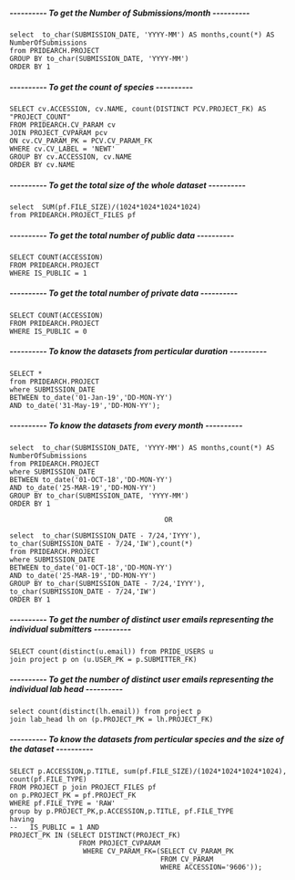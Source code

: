 ##### ---------- To get the Number of Submissions/month ----------

    select  to_char(SUBMISSION_DATE, 'YYYY-MM') AS months,count(*) AS NumberOfSubmissions
    from PRIDEARCH.PROJECT
    GROUP BY to_char(SUBMISSION_DATE, 'YYYY-MM')
    ORDER BY 1
   
##### ---------- To get the count of species ----------  

    SELECT cv.ACCESSION, cv.NAME, count(DISTINCT PCV.PROJECT_FK) AS "PROJECT_COUNT"
    FROM PRIDEARCH.CV_PARAM cv 
    JOIN PROJECT_CVPARAM pcv
    ON cv.CV_PARAM_PK = PCV.CV_PARAM_FK
    WHERE cv.CV_LABEL = 'NEWT' 
    GROUP BY cv.ACCESSION, cv.NAME
    ORDER BY cv.NAME
    
##### ---------- To get the total size of the whole dataset ----------

    select  SUM(pf.FILE_SIZE)/(1024*1024*1024*1024)
    from PRIDEARCH.PROJECT_FILES pf

##### ---------- To get the total number of public data ---------- 

    SELECT COUNT(ACCESSION)
    FROM PRIDEARCH.PROJECT 
    WHERE IS_PUBLIC = 1

##### ---------- To get the total number of private data ---------- 

    SELECT COUNT(ACCESSION)
    FROM PRIDEARCH.PROJECT 
    WHERE IS_PUBLIC = 0

##### ---------- To know the datasets from perticular duration ---------- 

    SELECT *
    from PRIDEARCH.PROJECT
    where SUBMISSION_DATE 
    BETWEEN to_date('01-Jan-19','DD-MON-YY') 
    AND to_date('31-May-19','DD-MON-YY'); 

##### ---------- To know the datasets from every month ---------- 

    select  to_char(SUBMISSION_DATE, 'YYYY-MM') AS months,count(*) AS NumberOfSubmissions
    from PRIDEARCH.PROJECT
    where SUBMISSION_DATE 
    BETWEEN to_date('01-OCT-18','DD-MON-YY') 
    AND to_date('25-MAR-19','DD-MON-YY')
    GROUP BY to_char(SUBMISSION_DATE, 'YYYY-MM')
    ORDER BY 1

                                          OR

    select  to_char(SUBMISSION_DATE - 7/24,'IYYY'), to_char(SUBMISSION_DATE - 7/24,'IW'),count(*)
    from PRIDEARCH.PROJECT
    where SUBMISSION_DATE 
    BETWEEN to_date('01-OCT-18','DD-MON-YY') 
    AND to_date('25-MAR-19','DD-MON-YY')
    GROUP BY to_char(SUBMISSION_DATE - 7/24,'IYYY'), to_char(SUBMISSION_DATE - 7/24,'IW')
    ORDER BY 1


##### ---------- To get the number of distinct user emails representing the individual submitters ---------- 

    SELECT count(distinct(u.email)) from PRIDE_USERS u
    join project p on (u.USER_PK = p.SUBMITTER_FK)

##### ---------- To get the number of distinct user emails representing the individual lab head ---------- 

    select count(distinct(lh.email)) from project p 
    join lab_head lh on (p.PROJECT_PK = lh.PROJECT_FK) 


##### ---------- To know the datasets from perticular species and the size of the dataset ---------- 


    SELECT p.ACCESSION,p.TITLE, sum(pf.FILE_SIZE)/(1024*1024*1024*1024), count(pf.FILE_TYPE)
    FROM PROJECT p join PROJECT_FILES pf
    on p.PROJECT_PK = pf.PROJECT_FK
    WHERE pf.FILE_TYPE = 'RAW'
    group by p.PROJECT_PK,p.ACCESSION,p.TITLE, pf.FILE_TYPE
    having
    --   IS_PUBLIC = 1 AND
    PROJECT_PK IN (SELECT DISTINCT(PROJECT_FK)
                     FROM PROJECT_CVPARAM
                      WHERE CV_PARAM_FK=(SELECT CV_PARAM_PK
                                         FROM CV_PARAM
                                         WHERE ACCESSION='9606'));  
